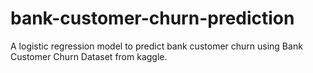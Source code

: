 # bank-customer-churn-prediction
A logistic regression model to predict bank customer churn using Bank Customer Churn Dataset from kaggle.
